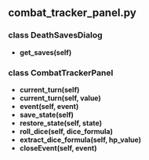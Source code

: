 ## combat_tracker_panel.py

### class DeathSavesDialog

* **get_saves(self)**
### class CombatTrackerPanel

* **current_turn(self)**
* **current_turn(self, value)**
* **event(self, event)**
* **save_state(self)**
* **restore_state(self, state)**
* **roll_dice(self, dice_formula)**
* **extract_dice_formula(self, hp_value)**
* **closeEvent(self, event)**
